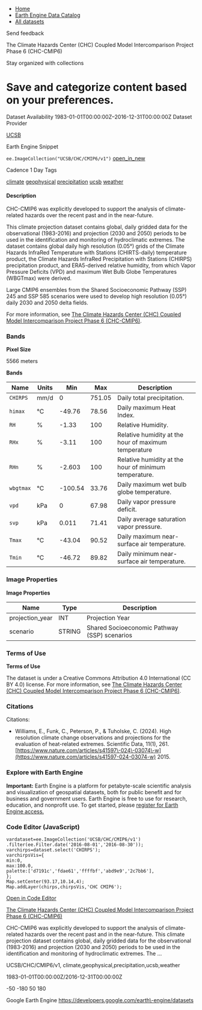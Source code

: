 



* [Home](https://developers.google.com/)
* [Earth Engine Data Catalog](https://developers.google.com/earth-engine/datasets)
* [All datasets](https://developers.google.com/earth-engine/datasets/catalog)





 
 
 Send feedback
 
 

The Climate Hazards Center (CHC) Coupled Model Intercomparison Project Phase 6 (CHC\-CMIP6\)


 
 Stay organized with collections
 

 
 Save and categorize content based on your preferences.
==============================================================================================================================================================================================








Dataset Availability
1983\-01\-01T00:00:00Z–2016\-12\-31T00:00:00Z
Dataset Provider


[UCSB](https://chc.ucsb.edu/data/chc-cmip6)



Earth Engine Snippet


`ee.ImageCollection("UCSB/CHC/CMIP6/v1")` 
[open\_in\_new](https://code.earthengine.google.com/?scriptPath=Examples:Datasets/UCSB/UCSB_CHC_CMIP6_v1)





Cadence
1 Day
Tags


[climate](/earth-engine/datasets/tags/climate)
[geophysical](/earth-engine/datasets/tags/geophysical)
[precipitation](/earth-engine/datasets/tags/precipitation)
[ucsb](/earth-engine/datasets/tags/ucsb)
[weather](/earth-engine/datasets/tags/weather)








#### Description



CHC\-CMIP6 was explicitly developed to support the analysis of
climate\-related hazards over the recent past and in the near\-future.


This climate projection dataset contains global, daily gridded data for the
observational (1983\-2016\) and projection (2030 and 2050\) periods to be used
in the identification and monitoring of hydroclimatic extremes. The dataset
contains global daily high resolution (0\.05°) grids of the Climate
Hazards InfraRed Temperature with Stations (CHIRTS\-daily) temperature
product, the Climate Hazards InfraRed Precipitation with Stations (CHIRPS)
precipitation product, and ERA5\-derived relative humidity, from which Vapor
Pressure Deficits (VPD) and maximum Wet Bulb Globe Temperatures (WBGTmax)
were derived.


Large CMIP6 ensembles from the Shared Socioeconomic Pathway (SSP) 245 and
SSP 585 scenarios were used to develop high resolution (0\.05°) daily
2030 and 2050 delta fields.


For more information, see
[The Climate Hazards Center (CHC) Coupled Model Intercomparison Project
Phase 6 (CHC\-CMIP6\)](https://chc.ucsb.edu/data/chc-cmip6).





### Bands



**Pixel Size**
  
5566 meters



**Bands**




| Name | Units | Min | Max | Description |
| --- | --- | --- | --- | --- |
| `CHIRPS` | mm/d | 0 | 751\.05 | Daily total precipitation. |
| `himax` | °C | \-49\.76 | 78\.56 | Daily maximum Heat Index. |
| `RH` | % | \-1\.33 | 100 | Relative Humidity. |
| `RHx` | % | \-3\.11 | 100 | Relative humidity at the hour of maximum temperature |
| `RHn` | % | \-2\.603 | 100 | Relative humidity at the hour of minimum temperature. |
| `wbgtmax` | °C | \-100\.54 | 33\.76 | Daily maximum wet bulb globe temperature. |
| `vpd` | kPa | 0 | 67\.98 | Daily vapor pressure deficit. |
| `svp` | kPa | 0\.011 | 71\.41 | Daily average saturation vapor pressure. |
| `Tmax` | °C | \-43\.04 | 90\.52 | Daily maximum near\-surface air temperature. |
| `Tmin` | °C | \-46\.72 | 89\.82 | Daily minimum near\-surface air temperature. |




### Image Properties


**Image Properties**




| Name | Type | Description |
| --- | --- | --- |
| projection\_year | INT | Projection Year |
| scenario | STRING | Shared Socioeconomic Pathway (SSP) scenarios |




### Terms of Use


**Terms of Use**


The dataset is under a Creative Commons Attribution 4\.0 International
(CC BY 4\.0\) license. For more information, see
[The Climate Hazards Center (CHC) Coupled Model Intercomparison Project
Phase 6 (CHC\-CMIP6\)](https://chc.ucsb.edu/data/chc-cmip6).




### Citations



Citations:
* Williams, E., Funk, C., Peterson, P., \& Tuholske, C. (2024\). High resolution
climate change observations and projections for the evaluation of
heat\-related extremes. Scientific Data, 11(1\), 261\.
[https://www.nature.com/articles/s41597\-024\-03074\-w](https://www.nature.com/articles/s41597-024-03074-w)
2015\.





### Explore with Earth Engine


**Important:** 
 Earth Engine is a platform for petabyte\-scale scientific analysis and visualization of
 geospatial datasets, both for public benefit and for business and government users.
 Earth Engine is free to use for research, education, and nonprofit use. To get started, please
 [register for Earth Engine access.](https://console.cloud.google.com/earth-engine)



### Code Editor (JavaScript)



```
vardataset=ee.ImageCollection('UCSB/CHC/CMIP6/v1')
.filter(ee.Filter.date('2016-08-01','2016-08-30'));
varchirps=dataset.select('CHIRPS');
varchirpsVis={
min:0,
max:100.0,
palette:['d7191c','fdae61','ffffbf','abd9e9','2c7bb6'],
};
Map.setCenter(93.17,10.14,4);
Map.addLayer(chirps,chirpsVis,'CHC CMIP6');
```



[Open in Code Editor](https://code.earthengine.google.com/?scriptPath=Examples:Datasets/UCSB/UCSB_CHC_CMIP6_v1)


[The Climate Hazards Center (CHC) Coupled Model Intercomparison Project Phase 6 (CHC\-CMIP6\)](/earth-engine/datasets/catalog/UCSB_CHC_CMIP6_v1)

CHC\-CMIP6 was explicitly developed to support the analysis of climate\-related hazards over the recent past and in the near\-future. This climate projection dataset contains global, daily gridded data for the observational (1983\-2016\) and projection (2030 and 2050\) periods to be used in the identification and monitoring of hydroclimatic extremes. The …

 UCSB/CHC/CMIP6/v1,
 climate,geophysical,precipitation,ucsb,weather

1983\-01\-01T00:00:00Z/2016\-12\-31T00:00:00Z



 \-50 \-180 50 180
 



Google Earth Engine
https://developers.google.com/earth\-engine/datasets








